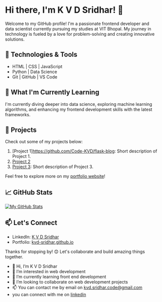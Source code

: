 # Hi there, I'm K V D Sridhar! 👋

Welcome to my GitHub profile! I'm a passionate frontend developer and data scientist currently pursuing my studies at VIT Bhopal. My journey in technology is fueled by a love for problem-solving and creating innovative solutions.

## 🔧 Technologies & Tools

- HTML | CSS | JavaScript
- Python | Data Science
- Git | GitHub | VS Code

## 🌱 What I'm Currently Learning

I'm currently diving deeper into data science, exploring machine learning algorithms, and enhancing my frontend development skills with the latest frameworks.

## 🚀 Projects

Check out some of my projects below:

1. [Project 1]https://github.com/Code-KVD/flask-blog: Short description of Project 1.
2. [Project 2](https://github.com/Code-KVD/laptopPricePredictor)
3. [Project 3](link-to-project3): Short description of Project 3.

Feel free to explore more on my [portfolio website](https://code-kvd.github.io/personal-porfolio/)!

## 📈 GitHub Stats

[![My GitHub Stats](https://github-readme-stats.vercel.app/api?username=your-username&show_icons=true&theme=radical)](https://github.com/your-username)

## 📫 Let's Connect

- LinkedIn: [K V D Sridhar](http://linkedin.com/in/k-v-d-sridhar-155247212)
- Portfolio: [kvd-sridhar.github.io](https://code-kvd.github.io/personal-porfolio/)

Thanks for stopping by! 😊 Let's collaborate and build amazing things together.



- 👋 Hi, I’m K V D Sridhar
- 👀 I’m interested in web development
- 🌱 I’m currently learning front end development
- 💞️ I’m looking to collaborate on web development projects
- 📫 You can contact me by email on kvd.sridhar.code@gmail.com
- you can connect with me on [linkedin](http://linkedin.com/in/k-v-d-sridhar-155247212)

<!---
Code-KVD/Code-KVD is a ✨ special ✨ repository because its `README.md` (this file) appears on your GitHub profile.
You can click the Preview link to take a look at your changes.
--->
